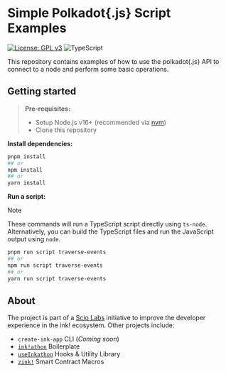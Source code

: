 # Simple Polkadot{.js} Script Examples

[![License: GPL v3](https://img.shields.io/badge/License-GPLv3-blue.svg)](https://www.gnu.org/licenses/gpl-3.0)
![TypeScript](https://img.shields.io/badge/TypeScript-000000?logo=typescript&logoColor=white)

This repository contains examples of how to use the polkadot{.js} API to connect to a node and perform some basic operations.

## Getting started

> **Pre-requisites:**
>
> - Setup Node.js v16+ (recommended via [nvm](https://github.com/nvm-sh/nvm))
> - Clone this repository

**Install dependencies:**

```bash
pnpm install
## or
npm install
## or
yarn install
```

**Run a script:**

> [!NOTE]  
> These commands will run a TypeScript script directly using `ts-node`. Alternatively, you can build the TypeScript files and run the JavaScript output using `node`.

```bash
pnpm run script traverse-events
## or
npm run script traverse-events
## or
yarn run script traverse-events
```

## About

The project is part of a [Scio Labs](https://scio.xyz) initiative to improve the developer experience in the ink! ecosystem. Other projects include:

- `create-ink-app` CLI (_Coming soon_)
- [`ink!athon`](https://github.com/scio-labs/inkathon) Boilerplate
- [`useInkathon`](https://github.com/scio-labs/use-inkathon) Hooks & Utility Library
- [`zink!`](https://github.com/scio-labs/zink) Smart Contract Macros

